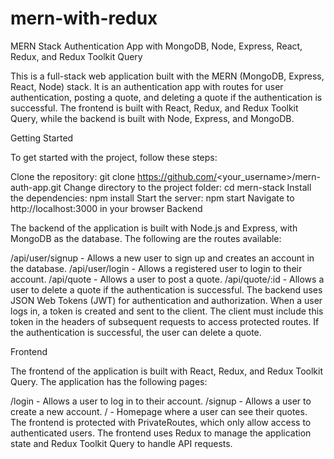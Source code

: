 # mern-with-redux
MERN Stack Authentication App with MongoDB, Node, Express, React, Redux, and Redux Toolkit Query

This is a full-stack web application built with the MERN (MongoDB, Express, React, Node) stack. It is an authentication app with routes for user authentication, posting a quote, and deleting a quote if the authentication is successful. The frontend is built with React, Redux, and Redux Toolkit Query, while the backend is built with Node, Express, and MongoDB.

Getting Started

To get started with the project, follow these steps:

Clone the repository: git clone https://github.com/<your_username>/mern-auth-app.git
Change directory to the project folder: cd mern-stack
Install the dependencies: npm install
Start the server: npm start
Navigate to http://localhost:3000 in your browser
Backend

The backend of the application is built with Node.js and Express, with MongoDB as the database. The following are the routes available:

/api/user/signup - Allows a new user to sign up and creates an account in the database.
/api/user/login - Allows a registered user to login to their account.
/api/quote - Allows a user to post a quote.
/api/quote/:id - Allows a user to delete a quote if the authentication is successful.
The backend uses JSON Web Tokens (JWT) for authentication and authorization. When a user logs in, a token is created and sent to the client. The client must include this token in the headers of subsequent requests to access protected routes. If the authentication is successful, the user can delete a quote.

Frontend

The frontend of the application is built with React, Redux, and Redux Toolkit Query. The application has the following pages:

/login - Allows a user to log in to their account.
/signup - Allows a user to create a new account.
/ - Homepage where a user can see their quotes.
The frontend is protected with PrivateRoutes, which only allow access to authenticated users. The frontend uses Redux to manage the application state and Redux Toolkit Query to handle API requests.
